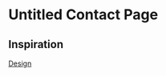 # Untitled Contact Page

## Inspiration

[Design](https://dribbble.com/shots/20082214-Contact-page-Untitled-UI)
